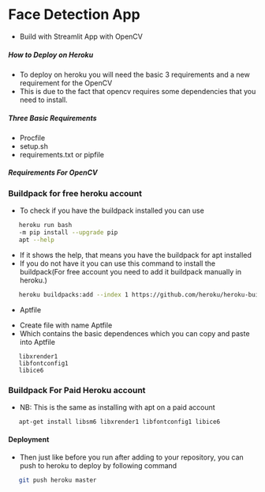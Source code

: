 # Face Detection App
+ Build with Streamlit App with OpenCV

##### How to Deploy on Heroku
+ To deploy on heroku you will need the basic 3 requirements and a new requirement for the OpenCV
+ This is due to the fact that opencv requires some dependencies that you need to install.

##### Three Basic Requirements
+ Procfile
+ setup.sh
+ requirements.txt or pipfile

##### Requirements For OpenCV
###  Buildpack for free heroku account
 - To check if you have the buildpack installed you can use
```bash
   heroku run bash
   -m pip install --upgrade pip
   apt --help
```
 - If it shows the help, that means you have the buildpack for apt installed
 - If you do not have it you can use this command to install the buildpack(For free account you need to add it buildpack manually in heroku.)
 ```bash
    heroku buildpacks:add --index 1 https://github.com/heroku/heroku-buildpack-apt
 ```

+ Aptfile
- Create file with name Aptfile
- Which contains the basic dependences which you can copy and paste into Aptfile

```libsm6
   libxrender1
   libfontconfig1
   libice6
```
 
### Buildpack For Paid Heroku account
+ NB: This is the same as installing with apt on a paid account

```bash
   apt-get install libsm6 libxrender1 libfontconfig1 libice6
```

#### Deployment
+ Then just like before you run after adding to your repository, you can push to heroku to deploy by following command

```bash
   git push heroku master
```

